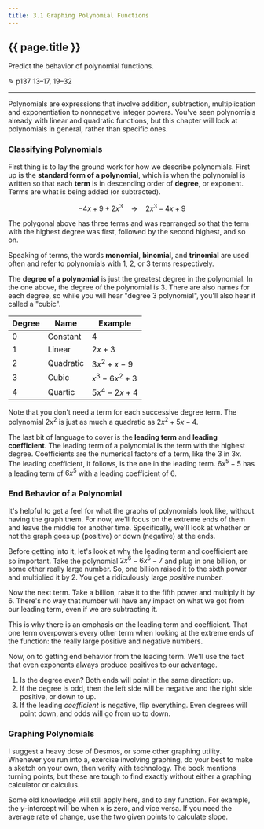 ```yaml
---
title: 3.1 Graphing Polynomial Functions
---
```


## {{ page.title }}

Predict the behavior of polynomial functions.

✎ p137 13–17, 19–32

---

Polynomials are expressions that involve addition, subtraction, multiplication and exponentiation to nonnegative integer powers. You've seen polynomials already with linear and quadratic functions, but this chapter will look at polynomials in general, rather than specific ones.

### Classifying Polynomials

First thing is to lay the ground work for how we describe polynomials. First up is the **standard form of a polynomial**, which is when the polynomial is written so that each **term** is in descending order of **degree**, or exponent. Terms are what is being added (or subtracted).

$$ -4x + 9 + 2x^3 \quad \rightarrow \quad 2x^3 - 4x + 9 $$

The polygonal above has three terms and was rearranged so that the term with the highest degree was first, followed by the second highest, and so on.

Speaking of terms, the words **monomial**, **binomial**, and **trinomial** are used often and refer to polynomials with 1, 2, or 3 terms respectively.

The **degree of a polynomial** is just the greatest degree in the polynomial. In the one above, the degree of the polynomial is 3. There are also names for each degree, so while you will hear "degree 3 polynomial", you'll also hear it called a "cubic".

| Degree | Name      | Example      |
| ------ | --------- | ------------ |
| 0      | Constant  | $4$          |
| 1      | Linear    | $2x+3$       |
| 2      | Quadratic | $3x^2+x-9$   |
| 3      | Cubic     | $x^3-6x^2+3$ |
| 4      | Quartic   | $5x^4-2x+4$  |

Note that you don't need a term for each successive degree term. The polynomial $2x^2$ is just as much a quadratic as $2x^2 + 5x -4$.

The last bit of language to cover is the **leading term** and **leading coefficient**. The leading term of a polynomial is the term with the highest degree. Coefficients are the numerical factors of a term, like the 3 in $3x$. The leading coefficient, it follows, is the one in the leading term. $6x^5 - 5$ has a leading term of $6x^5$ with a leading coefficient of 6.

### End Behavior of a Polynomial

It's helpful to get a feel for what the graphs of polynomials look like, without having the graph them. For now, we'll focus on the extreme ends of them and leave the middle for another time. Specifically, we'll look at whether or not the graph goes up (positive) or down (negative) at the ends.

Before getting into it, let's look at why the leading term and coefficient are so important. Take the polynomial $2x^6-6x^5-7$ and plug in one billion, or some other really large number. So, one billion raised it to the sixth power and multiplied it by 2. You get a ridiculously large *positive* number.

Now the next term. Take a billion, raise it to the fifth power and multiply it by 6. There's no way that number will have any impact on what we got from our leading term, even if we are subtracting it.

This is why there is an emphasis on the leading term and coefficient. That one term overpowers every other term when looking at the extreme ends of the function: the really large positive and negative numbers.

Now, on to getting end behavior from the leading term. We'll use the fact that even exponents always produce positives to our advantage.

1. Is the degree even? Both ends will point in the same direction: up.
2. If the degree is odd, then the left side will be negative and the right side positive, or down to up.
3. If the leading *coefficient* is negative, flip everything. Even degrees will point down, and odds will go from up to down.

### Graphing Polynomials

I suggest a heavy dose of Desmos, or some other graphing utility. Whenever you run into a, exercise involving graphing, do your best to make a sketch on your own, then verify with technology. The book mentions turning points, but these are tough to find exactly without either a graphing calculator or calculus.

Some old knowledge will still apply here, and to any function. For example, the $y$-intercept will be when $x$ is zero, and vice versa. If you need the average rate of change, use the two given points to calculate slope.
